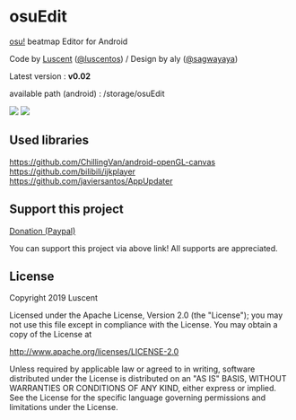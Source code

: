 # osuEdit
[osu!](https://github.com/ppy/osu) beatmap Editor for Android

Code by [Luscent](https://osu.ppy.sh/users/2688581) ([@luscentos](https://twitter.com/luscentos)) / Design by aly ([@sagwayaya](https://twitter.com/sagwayaya))

Latest version : **v0.02**

available path (android) : /storage/osuEdit

![](https://i.imgur.com/tBG6LR8.jpg)
![](https://i.imgur.com/mXExEsA.jpg)

## Used libraries
https://github.com/ChillingVan/android-openGL-canvas  
https://github.com/bilibili/ijkplayer  
https://github.com/javiersantos/AppUpdater  


## Support this project
[Donation (Paypal)](https://paypal.me/inix1257)

You can support this project via above link! All supports are appreciated.

## License

Copyright 2019 Luscent

Licensed under the Apache License, Version 2.0 (the "License");
you may not use this file except in compliance with the License.
You may obtain a copy of the License at

   http://www.apache.org/licenses/LICENSE-2.0

Unless required by applicable law or agreed to in writing, software
distributed under the License is distributed on
 an "AS IS" BASIS,
WITHOUT WARRANTIES OR CONDITIONS OF ANY KIND, either express or implied.
See the License for the specific language governing permissions and
limitations under the License.
